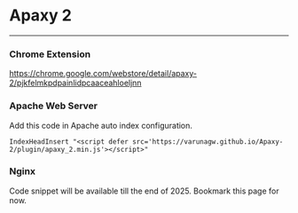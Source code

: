 # Apaxy 2
---

### Chrome Extension
https://chrome.google.com/webstore/detail/apaxy-2/pjkfelmkpdpainlidpcaaceahloeljnn

### Apache Web Server
Add this code in Apache auto index configuration.

```IndexHeadInsert "<script defer src='https://varunagw.github.io/Apaxy-2/plugin/apaxy_2.min.js'></script>"```

### Nginx

Code snippet will be available till the end of 2025. Bookmark this page for now.
